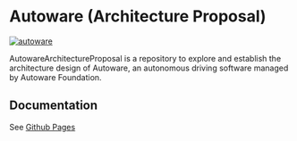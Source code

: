 # Autoware (Architecture Proposal)

[![autoware](https://user-images.githubusercontent.com/8327598/69472442-cca50b00-0ded-11ea-9da0-9e2302aa1061.png)](https://youtu.be/kn2bIU_g0oY)

AutowareArchitectureProposal is a repository to explore and establish the architecture design of Autoware, an autonomous driving software managed by Autoware Foundation.

## Documentation

See [Github Pages](https://tier4.github.io/autoware.proj/tree/develop/)
